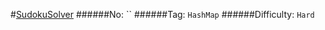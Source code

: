 #[SudokuSolver](https://leetcode.com/problems/sudoku-solver/)
######No: ``
######Tag: `HashMap`
######Difficulty: `Hard`
